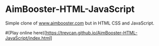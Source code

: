 # AimBooster-HTML-JavaScript
Simple clone of www.aimbooster.com but in HTML CSS and JavaScript. 

#(Play online here)[https://trevcan.github.io/AimBooster-HTML-JavaScript/index.html]
